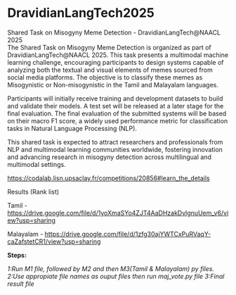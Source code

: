 # DravidianLangTech2025


Shared Task on Misogyny Meme Detection - DravidianLangTech@NAACL 2025   
The Shared Task on Misogyny Meme Detection is organized as part of DravidianLangTech@NAACL 2025. This task presents a multimodal machine learning challenge, encouraging participants to design systems capable of analyzing both the textual and visual elements of memes sourced from social media platforms. The objective is to classify these memes as Misogynistic or Non-misogynistic in the Tamil and Malayalam languages.

Participants will initially receive training and development datasets to build and validate their models. A test set will be released at a later stage for the final evaluation. The final evaluation of the submitted systems will be based on their macro F1 score, a widely used performance metric for classification tasks in Natural Language Processing (NLP).

This shared task is expected to attract researchers and professionals from NLP and multimodal learning communities worldwide, fostering innovation and advancing research in misogyny detection across multilingual and multimodal settings.

https://codalab.lisn.upsaclay.fr/competitions/20856#learn_the_details

Results (Rank list)
 

Tamil - https://drive.google.com/file/d/1yoXmaSYo4ZJT4AaDHzakDvlgnuUem_v6/view?usp=sharing

Malayalam - https://drive.google.com/file/d/1zfg30ajYWTCxPuRVaqY-caZafstetCR1/view?usp=sharing


**Steps:**

_1:Run M1 file, followed by M2 and then M3(Tamil & Malayalam) py files.
2:Use appropiate file names as ouput files then run maj_vote.py file
3:Final result file_
